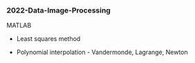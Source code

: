 ### 2022-Data-Image-Processing

MATLAB

* Least squares method

* Polynomial interpolation - Vandermonde, Lagrange, Newton
